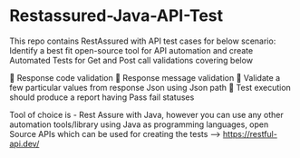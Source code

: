 # Restassured-Java-API-Test
This repo contains RestAssured with API test cases for below scenario:
Identify a best fit open-source tool for API automation and create Automated Tests for Get
and Post call validations covering below

 Response code validation
 Response message validation
 Validate a few particular values from response Json using Json path
 Test execution should produce a report having Pass fail statuses

Tool of choice is - Rest Assure with Java, however you can use any other automation tools/library
using Java as programming languages, open Source APIs which can be used for creating the tests --> https://restful-api.dev/
